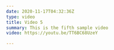 ```yaml
---
date: 2020-11-17T04:32:36Z
type: video
title: Video 5
summary: This is the fifth sample video
video: https://youtu.be/TT6BC68UzeY

---
```

